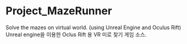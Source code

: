 # Project_MazeRunner
Solve the mazes on virtual world. (using Unreal Engine and Oculus Rift)\
Unreal engine을 이용한 Oclus Rift 용 VR 미로 찾기 게임 소스.
